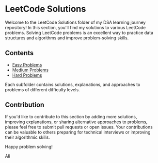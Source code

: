 # LeetCode Solutions

Welcome to the LeetCode Solutions folder of my DSA learning journey repository! In this section, you'll find my solutions to various LeetCode problems. Solving LeetCode problems is an excellent way to practice data structures and algorithms and improve problem-solving skills.

## Contents

- [Easy Problems](Easy/)
- [Medium Problems](Medium/)
- [Hard Problems](Hard/)

Each subfolder contains solutions, explanations, and approaches to problems of different difficulty levels.

## Contribution

If you'd like to contribute to this section by adding more solutions, improving explanations, or sharing alternative approaches to problems, please feel free to submit pull requests or open issues. Your contributions can be valuable to others preparing for technical interviews or improving their algorithmic skills.

Happy problem solving!

Ali
